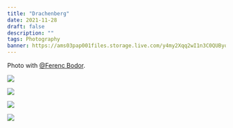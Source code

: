 ```yaml
---
title: "Drachenberg"
date: 2021-11-28
draft: false
description: ""
tags: Photography
banner: https://ams03pap001files.storage.live.com/y4my2Xqq2wI1n3C0QUByqdjewQoJwvJu8RTDjBLwfg0zf7HTNdtiPLq5sJj59OV-SyfuYGksK4H9dIaImlkrrdXjK0hsfxYb3bn_uQH37A4oQp_-SmBXw7_AYM_Fu64ev-sqQjgF7_jXxmrl36ou97GrBX2c-UXTtLWVmPC9Ar1XtuVKuCG3uIQBNYDYaguSJQj?width=5472&height=3648&cropmode=none
---
```


Photo with [@Ferenc Bodor](https://ferenc.bodor.de/).

![](https://ams03pap001files.storage.live.com/y4my2Xqq2wI1n3C0QUByqdjewQoJwvJu8RTDjBLwfg0zf7HTNdtiPLq5sJj59OV-SyfuYGksK4H9dIaImlkrrdXjK0hsfxYb3bn_uQH37A4oQp_-SmBXw7_AYM_Fu64ev-sqQjgF7_jXxmrl36ou97GrBX2c-UXTtLWVmPC9Ar1XtuVKuCG3uIQBNYDYaguSJQj?width=5472&height=3648&cropmode=none)

![](https://ams03pap001files.storage.live.com/y4mDjxiSc49s0s__nMAZ4gM0BiyrnCL0Xu85iyr6ruaZ6WZOkfZZ7GZ4bjkKzDIeWQJ-e1VpRleGq_OFSenWKWgjiTucuIcG1hNPcfgsdvrApzJ7RGkir1_vDo8QgZXcrDYjqg-Wt9pA917P970nuomyow-FLwSwFUGb1rpm8sVnB771H7WMXrRuxiqTpSMWb0a?width=2857&height=4286&cropmode=none)

![](https://ams03pap001files.storage.live.com/y4m6PG_jwNvSfI6hnuIt9EQC_42XpT8J1cuwgK-XYYb58lw8PS3k1Oow6xOkFUB-byBqgoA5UVPrvKg5tbxVvVxygcXRBpOVKHsoku5aZQhbh9d_uO820r7GQuJJcalQt-ASf-cm77FFXXA8OD4cuZygjgoh-fGizQ541EFx5LspeIsuseSttb2UkG4z6mHmO_5?width=3648&height=5472&cropmode=none)

![](https://ams03pap001files.storage.live.com/y4m86dRNaVVPYo3DKPx3j4dJj7s-QWQpznL2y7D7shSmsIr-5-ZibEQjyxXEQH7ImhoQwHVTZIKZQGq8QWLD46c235RKCBrQil-2BL8ShEkFHMXYTVkwTiN1BFq_vcHi0Yl5H_WWCWS2GhWF4tqdhzXPKhvpghbsTWDjPTmGBi4rwsuE41b8ZOy9PNw1ztFmV8B?width=3648&height=5472&cropmode=none)